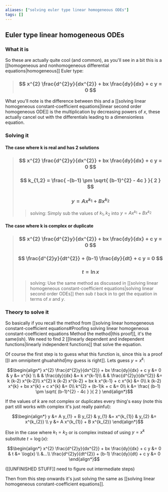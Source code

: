 ```yaml
---
aliases: ["solving euler type linear homogeneous ODEs"]
tags: []
---
```


## Euler type linear homogeneous ODEs

### What it is

So these are actually quite cool (and common), as you'll see in a bit this is a [[homogeneous and nonhomogeneous differential equations|homogeneous]] Euler type:

> ### $$ x^{2} \frac{d^{2}y}{dx^{2}} + bx \frac{dy}{dx} + c y = 0 $$ 

What you'll note is the difference between this and a [[solving linear homogeneous constant-coefficient equations|linear second order homogeneous ODE]] is the multiplication by decreasing powers of $x$, these actually cancel out with the differentials leading to a dimensionless equation.

### Solving it

#### The case where k is real and has 2 solutions

> ### $$ x^{2} \frac{d^{2}y}{dx^{2}} + bx \frac{dy}{dx} + c y = 0 $$ 
> ### $$ k_{1,2} = \frac{ -(b-1) \pm \sqrt{ (b-1)^{2} - 4c } }{ 2 } $$ 
> ### $$ y = A x^{k_{1}} + B x^{k_{2}} $$ 
>> solving:
>> Simply sub the values of $k_{1},k_{2}$ into $y = A x^{k_{1}} + B x^{k_{2}}$

#### The case where k is complex or duplicate

> ### $$ x^{2} \frac{d^{2}y}{dx^{2}} + bx \frac{dy}{dx} + c y = 0 $$ 
> ### $$  \frac{d^{2}y}{dt^{2}} + (b-1) \frac{dy}{dt} + c y = 0 $$ 
> ### $$ t=\ln x $$ 
>> solving:
>> Use the same method as discussed in [[solving linear homogeneous constant-coefficient equations|solving linear second order ODEs]] then sub $t$ back in to get the equation in terms of $x$ and $y$.

### Theory to solve it

So basically if you recall the method from [[solving linear homogeneous constant-coefficient equations#Proofing solving linear homogeneous constant-coefficient equations Method the method|this proof]], it's the same(ish). We need to find 2 [[linearly dependent and independent functions|linearly independent functions]] that solve the equation.

Of course the first step is to guess what this function is, since this is a proof [[I am omnipitent ghuahahhd|my guess is right]]. Lets guess $y = x^{k}$:

$$\begin{align*}
x^{2} \frac{d^{2}y}{dx^{2}} + bx \frac{dy}{dx} + c y &= 0 & y &= x^{k} \\
& & \frac{dy}{dx} &= k x^{k-1}\\
& & \frac{d^{2}y}{dx^{2}} &= k (k-2) x^{k-2}\\
x^{2} k (k-2) x^{k-2} + bx k x^{k-1} + c x^{k} &= 0\\
k (k-2) x^{k} + bx x^{k} + c x^{k} &= 0\\
k^{2} + (b-1)k + c &= 0\\
k &= \frac{ (b-1) \pm \sqrt{ (b-1)^{2} - 4c } }{ 2 }
\end{align*}$$

If the values of $k$ are not complex or duplicates every thing's easy (note this part still works with complex it's just really painful): 

$$\begin{align*}
y &= A y_{1} + B y_{2} & y_{1} &= x^{k_{1}} & y_{2} &= x^{k_{2}} \\
y &= A x^{k_{1}} + B x^{k_{2}}
\end{align*}$$

Else in the case where $k_{1} = k_{2}$ or is complex instead of using $y=x^{k}$ substitute $t=\log(x)$:

$$\begin{align*}
x^{2} \frac{d^{2}y}{dx^{2}} + bx \frac{dy}{dx} + c y &= 0 & t &= \log(x) \\
&...\\
 \frac{d^{2}y}{dt^{2}} + (b-1) \frac{dy}{dt} + c y &= 0 
\end{align*}$$

([[UNFINISHED STUFF]] need to figure out intermediate steps)

Then from this step onwards it's just solving the same as [[solving linear homogeneous constant-coefficient equations]].


